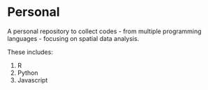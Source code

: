 # Personal
A personal repository to collect codes - from multiple programming languages - focusing on spatial data analysis. 

These includes:
1. R
2. Python
3. Javascript
